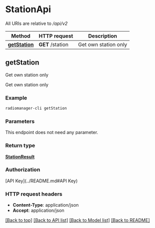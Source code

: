 # StationApi

All URIs are relative to */api/v2*

Method | HTTP request | Description
------------- | ------------- | -------------
[**getStation**](StationApi.md#getStation) | **GET** /station | Get own station only


## **getStation**

Get own station only

Get own station only

### Example
```bash
radiomanager-cli getStation
```

### Parameters
This endpoint does not need any parameter.

### Return type

[**StationResult**](StationResult.md)

### Authorization

[API Key](../README.md#API Key)

### HTTP request headers

 - **Content-Type**: application/json
 - **Accept**: application/json

[[Back to top]](#) [[Back to API list]](../README.md#documentation-for-api-endpoints) [[Back to Model list]](../README.md#documentation-for-models) [[Back to README]](../README.md)

